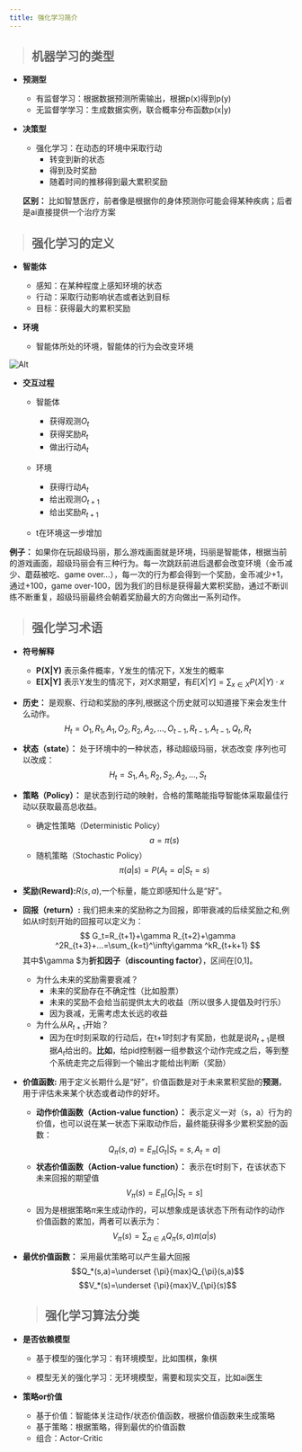 ```yaml
---
title: 强化学习简介
---
```


>## 机器学习的类型

- **预测型**
  - 有监督学习：根据数据预测所需输出，根据p(x)得到p(y)
  - 无监督学学习：生成数据实例，联合概率分布函数p(x|y)

- **决策型**
  - 强化学习：在动态的环境中采取行动
    - 转变到新的状态
    - 得到及时奖励
    - 随着时间的推移得到最大累积奖励
  
  **区别：** 比如智慧医疗，前者像是根据你的身体预测你可能会得某种疾病；后者是ai直接提供一个治疗方案

>## 强化学习的定义

- **智能体**
  
  - 感知：在某种程度上感知环境的状态
  - 行动：采取行动影响状态或者达到目标
  - 目标：获得最大的累积奖励
- **环境**
  - 智能体所处的环境，智能体的行为会改变环境

![Alt](https://img-blog.csdnimg.cn/0b0ffe26ae01451b99b7fa02681e2928.png#pic_center)

- **交互过程**
  - 智能体
    - 获得观测$O_t$
    - 获得奖励$R_t$
    - 做出行动$A_t$

  - 环境
    - 获得行动$A_t$
    - 给出观测$O_{t+1}$
    - 给出奖励$R_{t+1}$

  - t在环境这一步增加
  
**例子：** 如果你在玩超级玛丽，那么游戏画面就是环境，玛丽是智能体，根据当前的游戏画面，超级玛丽会有三种行为。每一次跳跃前进后退都会改变环境（金币减少、蘑菇被吃、game over...），每一次的行为都会得到一个奖励，金币减少+1，通过+100，game over-100，因为我们的目标是获得最大累积奖励，通过不断训练不断重复，超级玛丽最终会朝着奖励最大的方向做出一系列动作。

> ## 强化学习术语

- **符号解释**
  - **P(X|Y)** 表示条件概率，Y发生的情况下，X发生的概率
  - **E[X|Y]** 表示Y发生的情况下，对X求期望，有$E[X|Y]=\sum_{x\in X}P(X|Y)·x$
- **历史：** 是观察、行动和奖励的序列,根据这个历史就可以知道接下来会发生什么动作。
$$
H_t=O_1,R_1,A_1,O_2,R_2,A_2,...,O_{t-1},R_{t-1},A_{t-1},Q_{t},R_t
$$

- **状态（state）：** 处于环境中的一种状态，移动超级玛丽，状态改变
序列也可以改成：
$$
H_t=S_1,A_1,R_2,S_2,A_2,...,S_t
$$
- **策略（Policy）：** 是状态到行动的映射，合格的策略能指导智能体采取最佳行动以获取最高总收益。
  - 确定性策略（Deterministic Policy）$$ a=\pi(s)$$
  - 随机策略（Stochastic Policy）$$ \pi(a|s)=P(A_t=a|S_t=s)$$
- **奖励(Reward):**$R(s,a)$,一个标量，能立即感知什么是“好”。
- **回报（return）:** 我们把未来的奖励称之为回报，即带衰减的后续奖励之和,例如从t时刻开始的回报可以定义为：
$$
G_t=R_{t+1}+\gamma R_{t+2}+\gamma ^2R_{t+3}+...=\sum_{k=t}^\infty\gamma ^kR_{t+k+1}
$$
其中$\gamma $为**折扣因子（discounting factor）**，区间在[0,1]。
  - 为什么未来的奖励需要衰减？
    - 未来的奖励存在不确定性（比如股票）
    - 未来的奖励不会给当前提供太大的收益（所以很多人提倡及时行乐）
    - 因为衰减，无需考虑太长远的收益  
  - 为什么从$R_{t+1}$开始？
    - 因为在t时刻采取的行动后，在t+1时刻才有奖励，也就是说$R_{t+1}$是根据$A_{t}$给出的。**比如**，给pid控制器一组参数这个动作完成之后，等到整个系统走完之后得到一个输出才能给出判断（奖励）

- **价值函数:** 用于定义长期什么是“好”，价值函数是对于未来累积奖励的**预测**，用于评估未来某个状态或者动作的好坏。
  - **动作价值函数（Action-value function）：** 表示定义一对（s，a）行为的价值，也可以说在某一状态下采取动作后，最终能获得多少累积奖励的函数：
$$
Q_{\pi}(s,a)=E_{\pi}[G_t|S_t=s,A_t=a]
$$
  - **状态价值函数（Action-value function）：** 表示在t时刻下，在该状态下未来回报的期望值
$$
V_{\pi}(s)=E_{\pi}[G_t|S_t=s]
$$
  - 因为是根据策略$\pi$来生成动作的，可以想象成是该状态下所有动作的动作价值函数的累加，两者可以表示为：
$$
V_{\pi}(s)=\sum_{a\in A} Q_{\pi}(s,a) \pi(a|s)
$$
- **最优价值函数：** 采用最优策略可以产生最大回报
$$Q_*(s,a)=\underset {\pi}{max}Q_{\pi}(s,a)$$
$$V_*(s)=\underset {\pi}{max}V_{\pi}(s)$$
  > ## 强化学习算法分类
- **是否依赖模型**
  - 基于模型的强化学习：有环境模型，比如围棋，象棋
  
  - 模型无关的强化学习：无环境模型，需要和现实交互，比如ai医生
- **策略or价值**
  - 基于价值：智能体关注动作/状态价值函数，根据价值函数来生成策略
  - 基于策略：根据策略，得到最优的价值函数
  - 组合：Actor-Critic
    